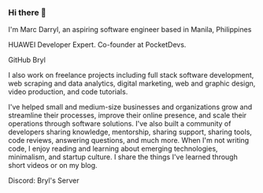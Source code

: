 ### Hi there 👋


I'm Marc Darryl, an aspiring software engineer based in Manila, Philippines

HUAWEI Developer Expert. Co-founder at PocketDevs.

GitHub Bryl

I also work on freelance projects including full stack software development, web scraping and data analytics, digital marketing, web and graphic design, video production, and code tutorials.

I've helped small and medium-size businesses and organizations grow and streamline their processes, improve their online presence, and scale their operations through software solutions. I've also built a community of developers sharing knowledge, mentorship, sharing support, sharing tools, code reviews, answering questions, and much more. When I'm not writing code, I enjoy reading and learning about emerging technologies, minimalism, and startup culture. I share the things I've learned through short videos or on my blog.

Discord: Bryl's Server
<!--
**marcdalangin/marcdalangin** is a ✨ _special_ ✨ repository because its `README.md` (this file) appears on your GitHub profile.

Here are some ideas to get you started:

- 🔭 I’m currently working on ...
- 🌱 I’m currently learning ...
- 👯 I’m looking to collaborate on ...
- 🤔 I’m looking for help with ...
- 💬 Ask me about ...
- 📫 How to reach me: ...
- 😄 Pronouns: ...
- ⚡ Fun fact: ...
-->
